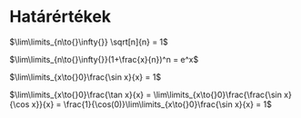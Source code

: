 # Határértékek

$\lim\limits_{n\to{}\infty{}} \sqrt[n]{n} = 1$

$\lim\limits_{n\to{}\infty{}}(1+\frac{x}{n})^n = e^x$

$\lim\limits_{x\to{}0}\frac{\sin x}{x} = 1$

$\lim\limits_{x\to{}0}\frac{\tan x}{x} = \lim\limits_{x\to{}0}\frac{\frac{\sin x}{\cos x}}{x} =  \frac{1}{\cos(0)}\lim\limits_{x\to{}0}\frac{\sin x}{x} = 1$
